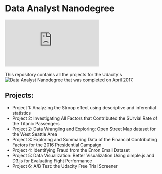 # Data Analyst Nanodegree
![alt tag](https://github.com/HuongIvyNguyen/udacity-data-science/blob/master/data-analyst-certificate.pdf)

This repository contains all the projects for the Udacity's ![Data Analyst Nanodegree](https://www.udacity.com/course/data-analyst-nanodegree--nd002) that was completed on April 2017. 

## Projects:
+ Project 1: Analyzing the Stroop effect using descriptive and inferential statistics
+ Project 2: Investigating All Factors that Contributed the SUrvial Rate of the Titanic Passengers
+ Project 2: Data Wrangling and Exploring: Open Street Map dataset for the West Seattle Area
+ Project 3: Exploring and Summaring Data of the Financial Contributing Factors for the 2016 Presidential Campaign
+ Project 4: Identifying Fraud from the Enron Email Dataset
+ Project 5: Data Visualization: Better Visualization Using dimple.js and D3.js for Evaluating Fight Performance
+ Project 6: A/B Test: the Udacity Free Trial Screener
